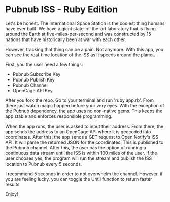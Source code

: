 # Pubnub ISS - Ruby Edition

Let's be honest. The International Space Station is the coolest thing humans have ever built. We have a giant state-of-the-art laboratory that is flying around the Earth at five-miles-per-second and was constructed by 15 nations that have historically been at war with each other.

However, tracking that thing can be a pain. Not anymore. With this app, you can see the real-time location of the ISS as it speeds around the planet.

First, you the user need a few things:

  - Pubnub Subscribe Key
  - Pubnub Publish Key
  - Pubnub Channel
  - OpenCage API Key

After you fork the repo. Go to your terminal and run 'ruby app.rb'. From there just watch magic happen before your very eyes. With the exception of the Pubnub dependency, the app uses no non-native gems. This keeps the app stable and enforces responsible programming.

When the app runs, the user is asked to input their address. From there, the app sends the address to an OpenCage API where it is geocoded into coordinates. After this, the app sends a GET request to Open Notify's ISS API. It will parse the returned JSON for the coordinates. This is published to the Pubnub channel. After this, the user has the option of running a continuous data stream until the ISS is within 100 miles of the user. If the user chooses yes, the program will run the stream and publish the ISS location to Pubnub every 5 seconds.

I recommend 5 seconds in order to not overwhelm the channel. However, if you are feeling lucky, you can toggle the Until function to return faster results.

Enjoy!
